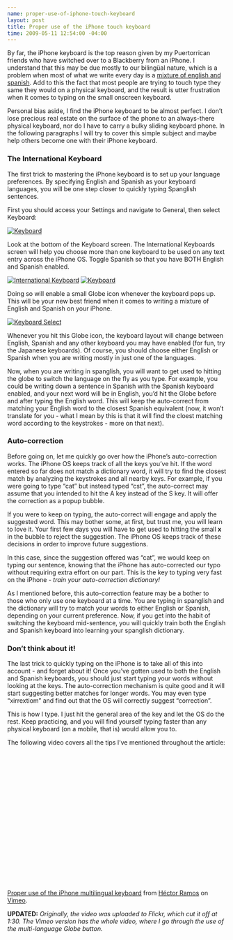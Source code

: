```yaml
--- 
name: proper-use-of-iphone-touch-keyboard
layout: post
title: Proper use of the iPhone touch keyboard
time: 2009-05-11 12:54:00 -04:00
---
```


By far, the iPhone keyboard is the top reason given by my Puertorrican friends who have switched over to a Blackberry from an iPhone. I understand that this may be due mostly to our biling&uuml;al nature, which is a problem when most of what we write every day is a [mixture of english and spanish](http://en.wikipedia.org/wiki/Spanglish "Spanglish"). Add to this the fact that most people are trying to touch type they same they would on a physical keyboard, and the result is utter frustration when it comes to typing on the small onscreen keyboard.

Personal bias aside, I find the iPhone keyboard to be almost perfect. I don&#8217;t lose precious real estate on the surface of the phone to an always-there physical keyboard, nor do I have to carry a bulky sliding keyboard phone. In the following paragraphs I will try to cover this simple subject and maybe help others become one with their iPhone keyboard.

### The International Keyboard ###

The first trick to mastering the iPhone keyboard is to set up your language preferences. By specifying English and Spanish as your keyboard languages, you will be one step closer to quickly typing Spanglish sentences.

First you should access your Settings and navigate to General, then select Keyboard: 

[![Keyboard](http://c185824.r24.cf1.rackcdn.com/3835484-3075809-thumbnail.jpg)](http://c185824.r24.cf1.rackcdn.com/Picture%203.png)

Look at the bottom of the Keyboard screen. The International Keyboards screen will help you choose more than one keyboard to be used on any text entry across the iPhone OS. Toggle Spanish so that you have BOTH English and Spanish enabled.

[![International Keyboard](http://c185824.r24.cf1.rackcdn.com/3835484-3075836-thumbnail.jpg)](http://c185824.r24.cf1.rackcdn.com/storage%2FPicture%204.png)
[![Keyboard](http://c185824.r24.cf1.rackcdn.com/3835484-3076017-thumbnail.jpg)](http://c185824.r24.cf1.rackcdn.com/storage%2Fpost-images%2FPicture%206.png)

Doing so will enable a small Globe icon whenever the keyboard pops up. This will be your new best friend when it comes to writing a mixture of English and Spanish on your iPhone.

[![Keyboard Select](http://c185824.r24.cf1.rackcdn.com/3835484-3076032-thumbnail.jpg)](http://c185824.r24.cf1.rackcdn.com/Picture%207.png)

Whenever you hit this Globe icon, the keyboard layout will change between English, Spanish and any other keyboard you may have enabled (for fun, try the Japanese keyboards). Of course, you should choose either English or Spanish when you are writing mostly in just one of the languages.

Now, when you are writing in spanglish, you will want to get used to hitting the globe to switch the language on the fly as you type. For example, you could be writing down a sentence in Spanish with the Spanish keyboard enabled, and your next word will be in English, you&#8217;d hit the Globe before and after typing the English word. This will keep the auto-correct from matching your English word to the closest Spanish equivalent (now, it won&#8217;t translate for you - what I mean by this is that it will find the cloest matching word according to the keystrokes - more on that next).

### Auto-correction ###

Before going on, let me quickly go over how the iPhone&#8217;s auto-correction works. The iPhone OS keeps track of all the keys you&#8217;ve hit. If the word entered so far does not match a dictionary word, it will try to find the closest match by analyzing the keystrokes and all nearby keys. For example, if you were going to type &#8220;cat&#8221; but instead typed &#8220;cst&#8221;, the auto-correct may assume that you intended to hit the A key instead of the S key. It will offer the correction as a popup bubble.

If you were to keep on typing, the auto-correct will engage and apply the suggested word. This may bother some, at first, but trust me, you will learn to love it. Your first few days you will have to get used to hitting the small **x** in the bubble to reject the suggestion. The iPhone OS keeps track of these decisions in order to improve future suggestions.

In this case, since the suggestion offered was &#8220;cat&#8221;, we would keep on typing our sentence, knowing that the iPhone has auto-corrected our typo without requiring extra effort on our part. This is the key to typing very fast on the iPhone - *train your auto-correction dictionary!*

As I mentioned before, this auto-correction feature may be a bother to those who only use one keyboard at a time. You are typing in spanglish and the dictionary will try to match your words to either English or Spanish, depending on your current preference. Now, if you get into the habit of switching the keyboard mid-sentence, you will quickly train both the English and Spanish keyboard into learning your spanglish dictionary.

### Don&#8217;t think about it! ###

The last trick to quickly typing on the iPhone is to take all of this into account - and forget about it! Once you&#8217;ve gotten used to both the English and Spanish keyboards, you should just start typing your words without looking at the keys. The auto-correction mechanism is quite good and it will start suggesting better matches for longer words. You may even type &#8220;xirrextiom&#8221; and find out that the OS will correctly suggest &#8220;correction&#8221;.

This is how I type. I just hit the general area of the key and let the OS do the rest. Keep practicing, and you will find yourself typing faster than any physical keyboard (on a mobile, that is) would allow you to.

The following video covers all the tips I&#8217;ve mentioned throughout the article:

<object width="400" height="300"><param name="allowfullscreen" value="true" /><param name="allowscriptaccess" value="always" /><param name="movie" value="http://vimeo.com/moogaloop.swf?clip_id=4622620&amp;server=vimeo.com&amp;show_title=1&amp;show_byline=1&amp;show_portrait=0&amp;color=&amp;fullscreen=1" /><embed src="http://vimeo.com/moogaloop.swf?clip_id=4622620&amp;server=vimeo.com&amp;show_title=1&amp;show_byline=1&amp;show_portrait=0&amp;color=&amp;fullscreen=1" type="application/x-shockwave-flash" allowfullscreen="true" allowscriptaccess="always" width="400" height="300"></embed></object>
  
[Proper use of the iPhone multilingual keyboard](http://vimeo.com/4622620 "Proper use of the iPhone multilingual keyboard") from [H&eacute;ctor Ramos](http://vimeo.com/user1000259 "hramos Vimeo profile") on [Vimeo](http://vimeo.com "Vimeo").

**UPDATED:** *Originally, the video was uploaded to Flickr, which cut it off at 1:30. The Vimeo version has the whole video, where I go through the use of the multi-language Globe button.*